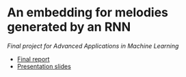 # An embedding for melodies generated by an RNN
*Final project for Advanced Applications in Machine Learning*

  - [Final report](Report.pdf)
  - [Presentation slides](Project%20Presentation.pdf)